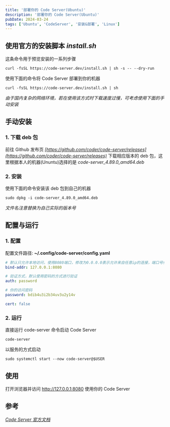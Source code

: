 ```yaml
---
title: '部署你的 Code Server(Ubuntu)'
description: '部署你的 Code Server(Ubuntu)'
pubDate: 2024-03-24
tags: ['Ubuntu', 'CodeServer', '安装&部署', 'Linux']
---
```


## 使用官方的安装脚本 _install.sh_

这条命令用于预览安装的一系列步骤

```shell
curl -fsSL https://code-server.dev/install.sh | sh -s -- --dry-run
```

使用下面的命令将 Code Server 部署到你的机器

```shell
curl -fsSL https://code-server.dev/install.sh | sh
```

_由于国内复杂的网络环境，若在使用该方式时下载速度过慢，可考虑使用下面的手动安装_

## 手动安装

### 1. 下载 deb 包

前往 Github 发布页 _[https://github.com/coder/code-server/releases](https://github.com/coder/code-server/releases)_ 下载相应版本的 deb 包，这里根据本人的机器(Ununtu)选择的是 _code-server_4.89.0_amd64.deb_

### 2. 安装

使用下面的命令安装该 deb 包到自己的机器

```shell
sudo dpkg -i code-server_4.89.0_amd64.deb
```

_文件名注意替换为自己实际的版本号_

## 配置与运行

### 1. 配置

配置文件路径: **~/.config/code-server/config.yaml**

```yaml
# 默认只允许本地访问，使用8080端口，修改为0.0.0.0表示允许来自任意ip的连接，端口号任意
bind-addr: 127.0.0.1:8080

# 验证方式，默认使用密码的方式进行验证
auth: password

# 你的访问密码
password: bdib4u3i2b34uv3u2y14v

cert: false
```

### 2. 运行

直接运行 code-server 命令启动 Code Server

```shell
code-server
```

以服务的方式启动

```shell
sudo systemctl start --now code-server@$USER
```

## 使用

打开浏览器并访问 http://127.0.0.1:8080 使用你的 Code Server

## 参考

_[Code Server 官方文档](https://coder.com/docs/code-server/latest/install)_
